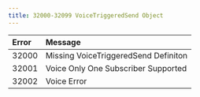 ```yaml
---
title: 32000-32099 VoiceTriggeredSend Object
---
```

<table class="table table-hover">
<thead align="left">
<tr>
<th>Error</th>
<th>Message</th>
</tr>
</thead>
<tbody>
<tr>
<td>32000</td>
<td>Missing VoiceTriggeredSend Definiton</td>
</tr>
<tr>
<td>32001</td>
<td>Voice Only One Subscriber Supported</td>
</tr>
<tr>
<td>32002</td>
<td>Voice Error</td>
</tr>
</tbody>
</table>
